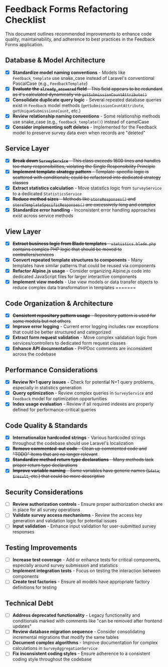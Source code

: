 # Feedback Forms Refactoring Checklist

This document outlines recommended improvements to enhance code quality, maintainability, and adherence to best practices in the Feedback Forms application.

## Database & Model Architecture

- [x] **Standardize model naming conventions** - Models like `Feedback_template` use snake_case instead of Laravel's conventional PascalCase (e.g., `FeedbackTemplate`)
- [x] ~~**Evaluate the `already_answered` field** - This field appears to be redundant as it's calculated dynamically via `getSubmissionCountAttribute()`~~
- [x] **Consolidate duplicate query logic** - Several repeated database queries exist in `Feedback` model methods (`getSubmissionCountAttribute`, `getUniqueSubmissionsCount`, etc.)
- [x] **Review relationship naming conventions** - Some relationship methods use snake_case (e.g., `feedback_template()`) instead of camelCase
- [x] **Consider implementing soft deletes** - Implemented for the Feedback model to preserve survey data even when records are "deleted"

## Service Layer

- [x] ~~**Break down `SurveyService`** - This class exceeds 1600 lines and handles too many responsibilities, violating the Single Responsibility Principle~~
- [x] ~~**Implement template strategy pattern** - Template-specific logic is scattered with conditionals; could be refactored into dedicated strategy classes~~
- [x] **Extract statistics calculation** - Move statistics logic from `SurveyService` to a dedicated `StatisticsService`
- [x] ~~**Reduce method sizes** - Methods like `storeResponses()` and `storeTemplateSpecificResponses()` are excessively long and complex~~
- [x] **Standardize error handling** - Inconsistent error handling approaches exist across service methods

## View Layer

- [x] ~~**Extract business logic from Blade templates** - `statistics.blade.php` contains complex PHP logic that should be moved to controllers/services~~
- [x] **Convert repeated template structures to components** - Many templates have similar patterns that could be reused via components
- [x] **Refactor Alpine.js usage** - Consider organizing Alpine.js code into dedicated JavaScript files for larger interactive components
- [x] **Implement view models** - Use view models or data transfer objects to reduce complex data transformation in templates
=======

## Code Organization & Architecture

- [x] ~~**Consistent repository pattern usage** - Repository pattern is used for some models but not others~~
- [x] **Improve error logging** - Current error logging includes raw exceptions that could be better structured and categorized
- [x] **Extract form request validation** - Move complex validation logic from services/controllers to dedicated form request classes
- [x] **Enhance API documentation** - PHPDoc comments are inconsistent across the codebase

## Performance Considerations

- [x] **Review N+1 query issues** - Check for potential N+1 query problems, especially in statistics generation
- [x] **Query optimization** - Review complex queries in `SurveyService` and `Feedback` model for optimization opportunities
- [x] **Index usage evaluation** - Review if all required indexes are properly defined for performance-critical queries

## Code Quality & Standards

- [x] **Internationalize hardcoded strings** - Various hardcoded strings throughout the codebase should use Laravel's localization
- [x] ~~**Remove commented-out code** - Clean up commented code and "TODO" items that are no longer relevant~~
- [x] ~~**Standardize method return type declarations** - Many methods lack proper return type declarations~~
- [x] ~~**Improve variable naming** - Some variables have generic names (`$data`, `$result`, etc.) that could be more descriptive~~

## Security Considerations

- [ ] **Review authorization controls** - Ensure proper authorization checks are in place for all survey operations
- [ ] **Validate survey access mechanisms** - Review the access key generation and validation logic for potential issues
- [ ] **Input validation** - Enhance input validation for user-submitted survey responses

## Testing Improvements

- [ ] **Increase test coverage** - Add or enhance tests for critical components, especially around survey submission and statistics
- [ ] **Implement integration tests** - Focus on testing the interaction between components
- [ ] **Create test factories** - Ensure all models have appropriate factory definitions for testing

## Technical Debt

- [ ] **Address deprecated functionality** - Legacy functionality and conditionals marked with comments like "can be removed after frontend updates"
- [ ] **Review database migration sequence** - Consider consolidating incremental migrations that modify the same tables
- [ ] **Document complex algorithms** - Improve documentation for complex calculations in `SurveyAggregationService`
- [ ] **Fix inconsistent coding styles** - Ensure adherence to a consistent coding style throughout the codebase